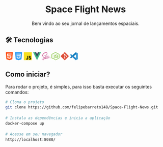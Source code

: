 <h1 align="center">Space Flight News</h1>
<p align="center">Bem vindo ao seu jornal de lançamentos espaciais.</p>

<h2> 🛠️ Tecnologias </h2>
<p>
  <img src="assets/html.svg" width="25" height="25" /> 
  <img src="assets/css-3.svg" width="25" height="25" /> 
  <img src="assets/javascript.svg" width="25" height="25" /> 
  <img src="assets/vue.svg" width="25" height="25" />
  <img src="assets/sass.svg" width="25" height="25" /> 
  <img src="assets/node.svg" width="25" height="25" /> 
  <img src="assets/git.svg" width="25" height="25" /> 
  <img src="assets/vsc.svg" width="25" height="25" />
</p>

<h2> Como iniciar? </h2>
<p>
  Para rodar o projeto, é simples, para isso basta executar os seguintes comandos:  
</p>

```bash
# Clona o projeto
git clone https://github.com/felipebarreto148/Space-Flight-News.git

# Instala as dependências e inicia a aplicação
docker-compose up

# Acesse em seu navegador
http://localhost:8080/
```
